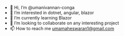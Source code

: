 - 👋 Hi, I’m @umanivannan-conga
- 👀 I’m interested in dotnet, angular, blazor
- 🌱 I’m currently learning Blazor
- 💞️ I’m looking to collaborate on any interesting project
- 📫 How to reach me umamaheswaran1@gmail.com

<!---
umanivannan-conga/umanivannan-conga is a ✨ special ✨ repository because its `README.md` (this file) appears on your GitHub profile.
You can click the Preview link to take a look at your changes.
--->

